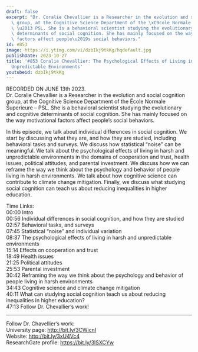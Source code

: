```yaml
---
draft: false
excerpt: "Dr. Coralie Chevallier is a Researcher in the evolution and social cognition\
  \ group, at the Cognitive Science Department of the \xC9cole Normale Superieure\
  \ \u2013 PSL. She is a behavioral scientist studying the evolutionary and cognitive\
  \ determinants of social cognition. She has mainly focused on the way motivational\
  \ factors affect people\u2019s social behaviors."
id: e853
image: https://i.ytimg.com/vi/dzbIkj9tkKg/hqdefault.jpg
publishDate: 2023-10-27
title: '#853 Coralie Chevallier: The Psychological Effects of Living in Harsh and
  Unpredictable Environments'
youtubeid: dzbIkj9tkKg
---
```

RECORDED ON JUNE 13th 2023.  
Dr. Coralie Chevallier is a Researcher in the evolution and social cognition group, at the Cognitive Science Department of the École Normale Superieure – PSL. She is a behavioral scientist studying the evolutionary and cognitive determinants of social cognition. She has mainly focused on the way motivational factors affect people’s social behaviors.

In this episode, we talk about individual differences in social cognition. We start by discussing what they are, and how they are studied, including behavioral tasks and surveys. We discuss how statistical “noise” can be meaningful. We talk about the psychological effects of living in harsh and unpredictable environments in the domains of cooperation and trust, health issues, political attitudes, and parental investment. We discuss how we can reframe the way we think about the psychology and behavior of people living in harsh environments. We talk about how cognitive science can contribute to climate change mitigation. Finally, we discuss what studying social cognition can teach us about reducing inequalities in higher education.


Time Links:  
00:00 Intro  
00:56  Individual differences in social cognition, and how they are studied  
02:57  Behavioral tasks, and surveys  
07:45  Statistical “noise” and individual variation  
08:37  The psychological effects of living in harsh and unpredictable environments  
15:14  Effects on cooperation and trust  
18:49  Health issues  
21:25  Political attitudes  
25:53  Parental investment  
30:42  Reframing the way we think about the psychology and behavior of people living in harsh environments  
34:43  Cognitive science and climate change mitigation  
40:11  What can studying social cognition teach us about reducing inequalities in higher education?  
47:13  Follow Dr. Chevallier’s work!

---

Follow Dr. Chavellier’s work:  
University page: http://bit.ly/3CWicnI  
Website: http://bit.ly/3xU4Vc4  
ResearchGate profile: https://bit.ly/3ISXCYw
